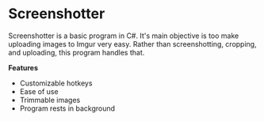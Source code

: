 Screenshotter
===================
Screenshotter is a basic program in C#.
It's main objective is too make uploading images to Imgur very easy. Rather than screenshotting, cropping, and uploading, this program handles that.

**Features**

 - Customizable hotkeys
 - Ease of use
 - Trimmable images
 - Program rests in background